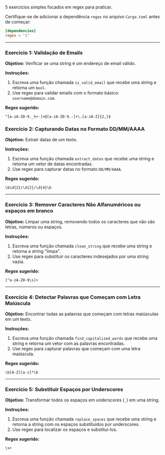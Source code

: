 5 exercícios simples focados em regex para praticar.  

Certifique-se de adicionar a dependência `regex` no arquivo `Cargo.toml` antes de começar:

```toml
[dependencies]
regex = "1"
```

---

### **Exercício 1: Validação de Emails**

**Objetivo:** Verificar se uma string é um endereço de email válido.

**Instruções:**

1. Escreva uma função chamada `is_valid_email` que recebe uma string e retorna um `bool`.
2. Use regex para validar emails com o formato básico: `username@domain.com`.

**Regex sugerido:**

```regex
^[a-zA-Z0-9._%+-]+@[a-zA-Z0-9.-]+\.[a-zA-Z]{2,}$
```


### **Exercício 2: Capturando Datas no Formato DD/MM/AAAA**

**Objetivo:** Extrair datas de um texto.

**Instruções:**

1. Escreva uma função chamada `extract_dates` que recebe uma string e retorna um vetor de datas encontradas.
2. Use regex para capturar datas no formato `DD/MM/AAAA`.

**Regex sugerido:**

```regex
\b\d{2}/\d{2}/\d{4}\b
```

---

### **Exercício 3: Remover Caracteres Não Alfanuméricos ou espaços em branco**

**Objetivo:** Limpar uma string, removendo todos os caracteres que não são letras, números ou espaços.

**Instruções:**

1. Escreva uma função chamada `clean_string` que recebe uma string e retorna a string "limpa".
2. Use regex para substituir os caracteres indesejados por uma string vazia.

**Regex sugerido:**

```regex
[^a-zA-Z0-9\s]+
```

---

### **Exercício 4: Detectar Palavras que Começam com Letra Maiúscula**

**Objetivo:** Encontrar todas as palavras que começam com letras maiúsculas em um texto.

**Instruções:**

1. Escreva uma função chamada `find_capitalized_words` que recebe uma string e retorna um vetor com as palavras encontradas.
2. Use regex para capturar palavras que começam com uma letra maiúscula.

**Regex sugerido:**

```regex
\b[A-Z][a-z]*\b
```

---

### **Exercício 5: Substituir Espaços por Underscores**

**Objetivo:** Transformar todos os espaços em underscores (`_`) em uma string.

**Instruções:**

1. Escreva uma função chamada `replace_spaces` que recebe uma string e retorna a string com os espaços substituídos por underscores.
2. Use regex para localizar os espaços e substituí-los.

**Regex sugerido:**

```regex
\s+
```

